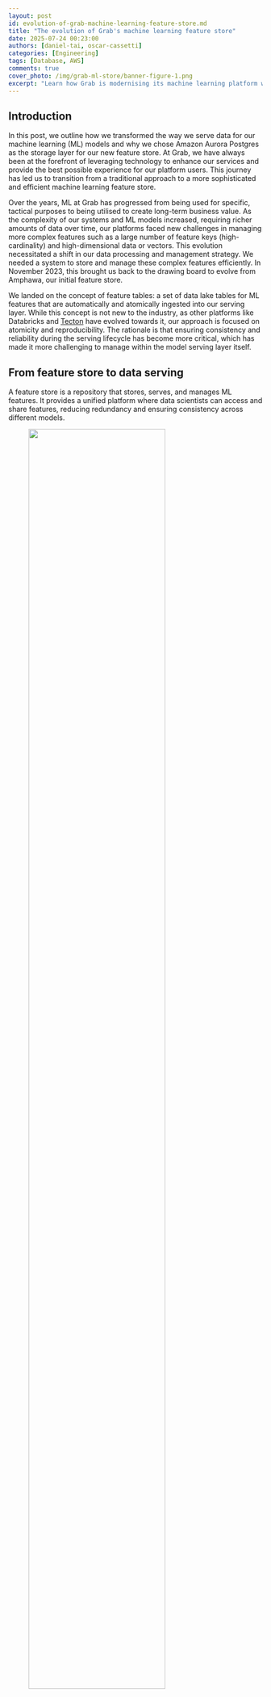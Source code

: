 ```yaml
---
layout: post
id: evolution-of-grab-machine-learning-feature-store.md
title: "The evolution of Grab's machine learning feature store"
date: 2025-07-24 00:23:00
authors: [daniel-tai, oscar-cassetti]
categories: [Engineering]
tags: [Database, AWS]
comments: true
cover_photo: /img/grab-ml-store/banner-figure-1.png
excerpt: "Learn how Grab is modernising its machine learning platform with a feature table-centric architecture powered by AWS Aurora for Postgres. This shift from a legacy feature fetching system to decentralised deployments enhances performance and user experience, while solving challenges like atomic updates and noisy neighbor issues."
---
```



## Introduction

In this post, we outline how we transformed the way we serve data for our machine learning (ML) models and why we chose Amazon Aurora Postgres as the storage layer for our new feature store. At Grab, we have always been at the forefront of leveraging technology to enhance our services and provide the best possible experience for our platform users. This journey has led us to transition from a traditional approach to a more sophisticated and efficient machine learning feature store.

Over the years, ML at Grab has progressed from being used for specific, tactical purposes to being utilised to create long-term business value. As the complexity of our systems and ML models increased, requiring richer amounts of data over time, our platforms faced new challenges in managing more complex features such as a large number of feature keys (high-cardinality) and high-dimensional data or vectors. This evolution necessitated a shift in our data processing and management strategy. We needed a system to store and manage these complex features efficiently. In November 2023, this brought us back to the drawing board to evolve from Amphawa, our initial feature store.

We landed on the concept of feature tables: a set of data lake tables for ML features that are automatically and atomically ingested into our serving layer. While this concept is not new to the industry, as other platforms like Databricks and [Tecton](https://docs.tecton.ai/docs/defining-features/feature-tables) have evolved towards it, our approach is focused on atomicity and reproducibility. The rationale is that ensuring consistency and reliability during the serving lifecycle has become more critical, which has made it more challenging to manage within the model serving layer itself.

## From feature store to data serving

A feature store is a repository that stores, serves, and manages ML features. It provides a unified platform where data scientists can access and share features, reducing redundancy and ensuring consistency across different models.

<div class="post-image-section"><figure>
  <img src="/img/grab-ml-store/figure1.png" alt="" style="width:80%"><figcaption align="middle">Figure 1: The high-level architecture of our centralised feature platform.</figcaption>
  </figure>
</div>

Our feature data is a key-value dataset. The key identifies a specific entity, such as a consumer ID, which is a known value in the incoming request. A composite key is supported by concatenating two or more entity identifiers. For example, `(key = consumer_id + restaurant_id)`. The value is a binary that encodes the feature value and its type. Whenever a new value for a given entity needs to be updated, we write a new key-value pair for that entity.


## New functional requirements 

As our users designed and deployed increasingly complex ML solutions, new essential functional requirements were requested by our users:

* **Ability to retrieve the features given in the composite keys (contextual retrieval):** The ML models in an upstream service might need to fetch all matching entities to form complete contextual information in order to make the recommendation. We build that context inside our ML orchestration layer before calling the model. This was previously not possible due to the design of composite keys in our initial approach.  
* **Ability to update not just one entity atomically, but all the entities in a collection (atomic updates):** This requirement concerns reducing the complexity of operations, such as rolling out new models and switching between versions of feature data. In Amphawa, newly ingested data is visible to consumer systems immediately after it’s written. As changes to the data may be ingested over a long period of time, users are responsible for ensuring the models or services don’t break while the new and old data coexist during ingestion, especially during potentially breaking changes to data. This complexity translates into quite complex code, which is hard to refactor over time. With the new approach, all feature changes will only become visible through atomic updates once the entire operation finishes successfully. This eases users’ pain of maintaining compatibility across versions.
* **Isolation of reading and writing capacity:** The noisy-neighbor effect is one of the significant issues in our centralised feature store. Different readers could compete for read capacity. For some storage systems, write traffic could consume I/O capacity and affect reading latency. While reading capacity can be adjusted by scaling the storage, the competition between reading and writing capacity is highly dependent on the choice of storage. Hence, from the beginning, one of the top requirements of our second-generation feature store design was isolating reads from writes.


## Feature table

To meet the functional requirements, we landed on the concept of a “feature table,” where users define and manage the schema and data on a per-table basis. Feature consumers can customise their tables based on their needs. Working with a table format directly makes it easier for data scientists to work with complex tabular data that needs to be retrieved in different ways depending on the context of the request. Moreover, it’s more manageable for us, on the platform side, because it’s closer to the actual format in the storage layer.

| Amphawa (feature-centric) | New design (feature-table centric) |
| ----- | ----- |
| A user defines individual features and their types. Grouping into the table is storage layer is implicit. | A user defines their tables with compatibility with data-lake tools such as Spark. |
| The only index is on the data key. | A user defines their own indexes for their tables, based on their access pattern. |

<div class="post-image-section"><figure>
<figcaption align="middle">Table 1: Comparison between new feature table and Amphawa</figcaption>
  </figure></div>

Our feature tables are not just a storage solution but a critical component of our ML infrastructure. They enable us to simplify our feature management, efficiently handle the model lifecycle, and enhance our ML models' performance. This has allowed us to provide a better experience for our platform users and dramatically improve the quality of our ML models based on our A/B testing results.

## The data serving’s ingestion workflow

We designed an ingestion framework to address the atomicity requirements from the ground up.

The data ingestion process in Amphawa was meticulously crafted to ensure efficiency and reduce the pressure on the key-value store. Conversely, our priority has shifted to atomicity (all or nothing) to serve our feature tables and simplify version compatibility.

<div class="post-image-section"><figure>
  <img src="/img/grab-ml-store/figure2.png" alt="" style="width:80%"><figcaption align="middle">Figure 2: Ingestion workflow.</figcaption>
  </figure>
</div>

* **Landing feature table in the data lake**: Data scientists use SQL or Python on Spark to build ML pipelines that output data lake tables. These tables and metadata for version control are stored as Parquet objects in Amazon S3.  
* **Register collection summary**: A “collection summary” consists of a group of feature tables to be served and other related metadata regarding customised individual tables. In this step, our registry will validate the table's schema and ensure the customisations are defined correctly.
* **Deploy collection summary**: Data scientists sends another request to our registry to deploy a collection summary.
* **Pre-ingestion validation**: The schema is validated to ensure compatibility with the target online machine-learning models. This process ensures consistency and compatibility across feature updates.  
* **Ingestion**: The ingestion mechanism is a classic reverse ETL where the data from S3 is loaded into our Aurora Postgres tables.  
* **Post-ingestion warm-up**: To avoid cold-start latency spikes, shadow reading duplicates a part of the ongoing reading queries to the new tables for a period before the final switch.

One of the core propositions of feature tables is to offer a simplified interface for writing. Compared to writing directly to a database or providing SDKs for different processing frameworks, we provide a single, common interface for writing, independent of the actual choice of database. This allows us to evolve or even integrate feature tables with other data stores without requiring our users to modify their pipelines. We can decide how the data is represented in the database at a specific isolation level while guaranteeing total transparency for writes and reducing the complexity of read operations.

However, if a producer has access to S3 and can write in a columnar format, they can always write feature tables. This also means they can access samples from the data lake and use other tools for data validation, such as Conduit and Genchi, as well as tools for data discovery, such as Hubble.

Do take note that a feature table can only be used for data that can be represented in tabular format and requires a minimum of one index to be present in the data. In this initial phase, we support the following data types:

* Atomic types (int, long, boolean, string, float, double)  
* List of atomic types (List[atomic])  
* List of list of atomic types (2d array)  
* Dictionary with strict types of keys and values

## Leveraging AWS Aurora for Postgres to meet our non-functional requirements

In our quest to optimise our machine learning infrastructure, we strategically decided to use [Amazon Web Services (AWS) Aurora for PostgreSQL](https://aws.amazon.com/rds/aurora/) to meet our non-functional requirements. Aurora's unique features and capabilities, which align perfectly with our operational needs, drove this decision.

AWS Aurora is a fully managed relational database service that combines the speed and reliability of high-end commercial databases with the simplicity and cost-effectiveness of open-source databases. A key differentiator is Aurora’s distributed storage architecture.

<div class="post-image-section"><figure>
  <img src="/img/grab-ml-store/figure3.png" alt="" style="width:80%"><figcaption align="middle">Figure 3: AWS Aurora storage architecture</figcaption>
  </figure>
</div>

### Architecture breakdown

The cluster volume consists of copies of the data across three "Availability Zones" in a single AWS Region. Since each database instance in the cluster reads from the distributed storage, this allows for minimal replication lag and ease of scaling out read replicas to meet performance requirements as traffic patterns change.

The separation between readers and writers also allows us to scale each independently. This is a crucial feature as our traffic is predominantly read-heavy. Most of our data-writes occur once a day. Using a serverless instance class with the writer node being scaled down during idle time significantly reduces our overall operational costs.

The independent scaling of reader and writer nodes allows us to maintain high performance and availability of our feature store. During peak read times, we can scale out the reader nodes to handle the increased load, ensuring that our machine-learning models have uninterrupted access to the features they need. Conversely, during periods of heavy data ingestion, we can scale up the writer nodes to ensure efficient data storage.

To facilitate the seamless scaling up and down of the writer node, Aurora also allows a cluster to have a mixture of [Serverless](https://aws.amazon.com/rds/aurora/serverless/) and Provisioned nodes. The key difference between the two is that with Serverless, the Aurora service manages the capacity of a single node and adjusts accordingly as the load increases and decreases. In our context, we’re using Serverless for our writer node to quickly scale up when heavy data ingestion starts and scale down automatically once the ingestion is done. We then use Provisioned nodes for the reader nodes since read traffic is more consistent.

In addition to cost and performance benefits, AWS Aurora simplifies our database management tasks. As a fully managed service, Aurora takes care of time-consuming database administration tasks such as hardware provisioning, software patching, setup, configuration, or backups, allowing our team to focus on optimising our machine learning models.

## Accessing the data through our SDK

With the goal of providing a high-performing and highly available data serving SDK design, we’ve moved on from the centralised API design of Amphawa to a decentralised access architecture in Data Serving. Each data serving deployment is a self-contained system with a cluster and feature catalogue stored within the cluster as additional metadata tables. This minimizes dependency, which improves the availability of the system.

The data serving SDK is designed to be a thin wrapper around the database driver to optimise performance. The SDK contains only a set of utility functions that load user configuration from the [Catwalk platform](https://engineering.grab.com/catwalk-evolution) and a query builder to translate user queries to SQL. No additional data validation is performed in the query code path, as all validation is done during feature table generation and ingestion. Therefore, the database handles most of the heavy lifting.

## Decentralised deployments: A strategic shift in our infrastructure

We also investigated the difference between centralised and decentralised deployments. We have been exploring these options in the context of our machine learning feature store, specifically with our Amphawa service and Catwalk orchestrators.

Our original feature store was deployed as a standalone service where different model-serving applications can connect to it. On the other hand, a decentralised deployment is integrated within a model-serving orchestrator, and a specific orchestrator is bound to a set of pods.

After extensive discussions and evaluations, we concluded that a decentralised deployment for data serving would better align with our operational needs and objectives. Below is the list of factors we compared that led us to this decision:


* **Version control**: Centralised deployments simplify version control but risk accumulating technical debt due to backward compatibility requirements. Decentralised deployments, while needing robust tracking, offer more flexibility.  
* **Deployment strategies**: Decentralised deployments enabled seamless use of Blue-green and Rolling Deployment strategies. They allow multiple versions to coexist and easy rollbacks, reducing client mismatch issues.  
* **Noisy neighbour problem**: Centralised deployments struggle with the noisy neighbour issue, which requires complex rate limiting. Decentralised setups mitigate this problem by isolating services.  
* **Caching efficiency**: Centralised deployments often suffer low cache hits, whereas decentralised deployments improve caching efficiency by better fitting data into the cache.

## Conclusion

In conclusion, leveraging AWS Aurora for Postgres has enabled us to create a robust, scalable, and cost-effective feature store that supports our complex machine-learning infrastructure. This is a testament to our commitment to using cutting-edge technology to enhance our services and provide the best possible experience for our users. Our shift towards decentralised deployments represents our dedication to optimising our infrastructure to support our machine learning models effectively. By aligning our deployment strategy with our operational needs, we aim to enhance the performance of our services and provide the best possible experience for our users.

## Join us

Grab is a leading superapp in Southeast Asia, operating across the deliveries, mobility and digital financial services sectors. Serving over 800 cities in eight Southeast Asian countries, Grab enables millions of people everyday to order food or groceries, send packages, hail a ride or taxi, pay for online purchases or access services such as lending and insurance, all through a single app. Grab was founded in 2012 with the mission to drive Southeast Asia forward by creating economic empowerment for everyone. Grab strives to serve a triple bottom line – we aim to simultaneously deliver financial performance for our shareholders and have a positive social impact, which includes economic empowerment for millions of people in the region, while mitigating our environmental footprint.

Powered by technology and driven by heart, our mission is to drive Southeast Asia forward by creating economic empowerment for everyone. If this mission speaks to you, [join our team](https://grab.careers) today!
